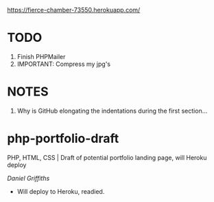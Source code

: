 https://fierce-chamber-73550.herokuapp.com/


# TODO
1. Finish PHPMailer
2. IMPORTANT: Compress my jpg's

# NOTES
1. Why is GitHub elongating the indentations during the first section...

# php-portfolio-draft

PHP, HTML, CSS | Draft of potential portfolio landing page, will Heroku deploy

*Daniel Griffiths*

- Will deploy to Heroku, readied.
